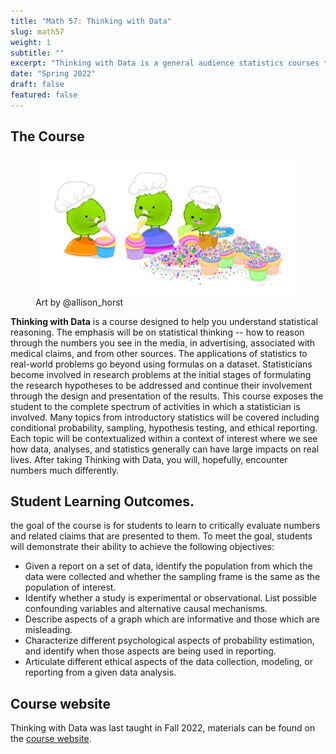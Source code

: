 ```yaml
---
title: "Math 57: Thinking with Data"
slug: math57
weight: 1
subtitle: ""
excerpt: "Thinking with Data is a general audience statistics courses taught as part of the Inside-Out Prison Exchange Program.  With half of the students coming from the Claremont Collegea and half coming from the California Rehabilitation Center, students learn statistical ideas side-by-side."
date: "Spring 2022"
draft: false
featured: false
---
```


## The Course

<figure>
<img src="bakers_7.png" align="right">
<figcaption>Art by @allison_horst</figcaption>
</figure>

**Thinking with Data** is a course designed to help you understand statistical reasoning.  The emphasis will be on statistical thinking -- how to reason through the numbers you see in the media, in advertising, associated with medical claims, and from other sources.  The applications of statistics to real-world problems go beyond using formulas on a dataset. Statisticians become involved in research problems at the initial stages of formulating the research hypotheses to be addressed and continue their involvement through the design and presentation of the results. This course exposes the student to the complete spectrum of activities in which a statistician is involved. Many topics from introductory statistics will be covered including conditional probability, sampling, hypothesis testing, and ethical reporting.  Each topic will be contextualized within a context of interest where we see how data, analyses, and statistics generally can have large impacts on real lives. After taking Thinking with Data, you will, hopefully, encounter numbers much differently. 




## Student Learning Outcomes.
the goal of the course is for students to learn to critically evaluate numbers and related claims that are presented to them.  To meet the goal, students will demonstrate their ability to achieve the following objectives: 
* Given a report on a set of data, identify the population from which the data were collected and whether the sampling frame is the same as the population of interest. 
* Identify whether a study is experimental or observational.  List possible confounding variables and alternative causal mechanisms. 
* Describe aspects of a graph which are informative and those which are misleading. 
* Characterize different psychological aspects of probability estimation, and identify when those aspects are being used in reporting. 
* Articulate different ethical aspects of the data collection, modeling, or reporting from a given data analysis.


## Course website

Thinking with Data was last taught in Fall 2022, materials can be found on the <a href = "https://m57-thinking-data.netlify.app/" target = "_blank">course website</a>.


